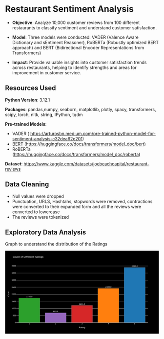 # Restaurant Sentiment Analysis

- **Objective**: Analyze 10,000 customer reviews from 100 different restaurants to classify sentiment and understand customer satisfaction.

- **Model**: Three models were conducted: VADER (Valence Aware Dictionary and sEntiment Reasoner), RoBERTa (Robustly optimized BERT approach) and BERT (Bidirectional Encoder Representations from Transformers)

- **Impact**: Provide valuable insights into customer satisfaction trends across restaurants, helping to identify strengths and areas for improvement in customer service.

## Resources Used

**Python Version**: 3.12.1

**Packages**: pandas,numpy, seaborn, matplotlib, plotly, spacy, transformers, scipy, torch, nltk, string, IPython, tqdm

**Pre-trained Models**: 

- VADER ( https://arturosbn.medium.com/pre-trained-python-model-for-sentiment-analysis-c32dea62e201)
- BERT (https://huggingface.co/docs/transformers/model_doc/bert)
- RoBERTa (https://huggingface.co/docs/transformers/model_doc/roberta)

**Dataset**: https://www.kaggle.com/datasets/joebeachcapital/restaurant-reviews

## Data Cleaning

- Null values were dropped
- Punctuation, URLS, Hashtahs, stopwords were removed, contractions were converted to their expanded form and all the reviews were converted to lowercase
- The reviews were tokenized

## Exploratory Data Analysis

Graph to understand the distribution of the Ratings

![Example Image](images/d.png)


